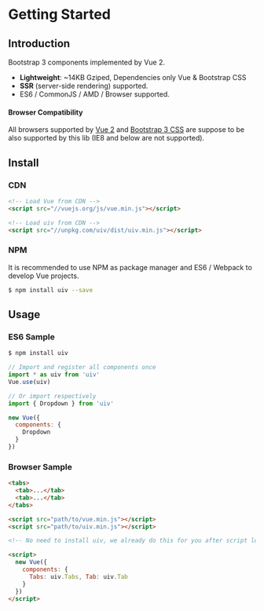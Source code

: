# Getting Started

## Introduction

Bootstrap 3 components implemented by Vue 2.

* **Lightweight**: ~14KB Gziped, Dependencies only Vue & Bootstrap CSS
* **SSR** (server-side rendering) supported.
* ES6 / CommonJS / AMD / Browser supported.

#### Browser Compatibility

All browsers supported by [Vue 2](https://github.com/vuejs/vue) and [Bootstrap 3 CSS](https://github.com/twbs/bootstrap) are suppose to be also supported by this lib  (IE8 and below are not supported).

## Install

### CDN

```html
<!-- Load Vue from CDN -->
<script src="//vuejs.org/js/vue.min.js"></script>

<!-- Load uiv from CDN -->
<script src="//unpkg.com/uiv/dist/uiv.min.js"></script>
```

### NPM

It is recommended to use NPM as package manager and ES6 / Webpack to develop Vue projects.

```bash
$ npm install uiv --save
```

## Usage

### ES6 Sample

```javascript
$ npm install uiv

// Import and register all components once
import * as uiv from 'uiv'
Vue.use(uiv)

// Or import respectively
import { Dropdown } from 'uiv'

new Vue({
  components: {
    Dropdown
  }
})
```

### Browser Sample

```html
<tabs>
  <tab>...</tab>
  <tab>...</tab>
</tabs>

<script src="path/to/vue.min.js"></script>
<script src="path/to/uiv.min.js"></script>

<!-- No need to install uiv, we already do this for you after script loaded. -->

<script>
  new Vue({
    components: {
      Tabs: uiv.Tabs, Tab: uiv.Tab
    }
  })
</script>
```


